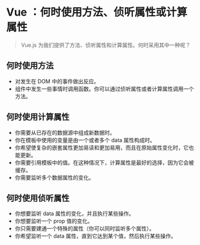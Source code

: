 # Vue ：何时使用方法、侦听属性或计算属性

> Vue.js 为我们提供了方法、侦听属性和计算属性。何时采用其中一种呢？

## 何时使用方法

- 对发生在 DOM 中的事件做出反应。
- 组件中发生一些事情时调用函数。你可以通过侦听属性或者计算属性调用一个方法。


## 何时使用计算属性

- 你需要从已存在的数据源中组成新数据时。
- 你在模板中使用的变量是由一个或者多个 data 属性构成时。
- 你希望使复杂的嵌套属性更加易读和更加易用，而且在原始属性变化时，它也能更新。
- 你需要引用模板中的值。在这种情况下，计算属性是最好的选择，因为它会被缓存。
- 你需要监听多个数据属性的变化。

## 何时使用侦听属性

- 你想要监听 data 属性的变化，并且执行某些操作。
- 你想要监听一个 prop 值的变化。
- 你只需要建通一个特殊的属性（你可以同时监听多个属性）。
- 你希望监听一个 data 属性，直到它达到某个值，然后执行某些操作。

